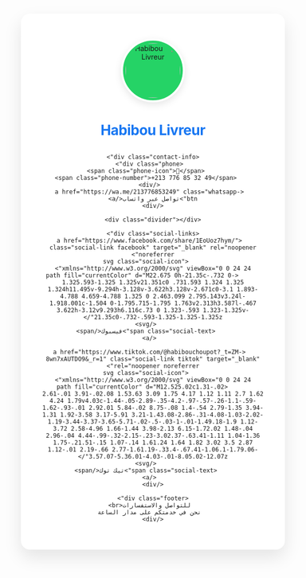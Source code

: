 <html lang="ar" dir="rtl">
<head>
  <meta charset="UTF-8" />
  <meta name="viewport" content="width=device-width, initial-scale=1.0"/>
  <style>
    :root {
      --primary-color: #25D366;
      --secondary-color: #1877F2;
      --tiktok-color: #FE2C55;
      --text-color: #2d3436;
    }

    body {
      font-family: 'Segoe UI', Tahoma, Geneva, Verdana, sans-serif;
      background: linear-gradient(135deg, #f5f7fa 0%, #e4e8eb 100%);
      margin: 0;
      padding: 0;
      display: flex;
      justify-content: center;
      align-items: center;
      min-height: 100vh;
      color: var(--text-color);
    }

    .container {
      background-color: white;
      border-radius: 18px;
      box-shadow: 0 15px 35px rgba(0, 0, 0, 0.1);
      padding: 40px;
      width: 90%;
      max-width: 450px;
      text-align: center;
      position: relative;
      overflow: hidden;
    }

    .container::before {
      content: '';
      position: absolute;
      top: 0;
      right: 0;
      width: 100%;
      height: 8px;
      background: linear-gradient(90deg, var(--secondary-color), var(--tiktok-color));
    }

    .logo {
      width: 110px;
      height: 110px;
      margin: 10px auto 25px;
      display: block;
      border-radius: 50%;
      object-fit: cover;
      border: 4px solid white;
      box-shadow: 0 5px 15px rgba(0, 0, 0, 0.1);
      background-color: var(--primary-color);
      padding: 5px;
    }

    h1 {
      color: var(--secondary-color);
      margin-bottom: 30px;
      font-size: 28px;
      font-weight: 700;
      letter-spacing: -0.5px;
    }

    .contact-info {
      background: linear-gradient(135deg, #f8f9fa 0%, #e9ecef 100%);
      padding: 20px;
      border-radius: 12px;
      margin-bottom: 30px;
      box-shadow: inset 0 2px 4px rgba(0,0,0,0.05);
      border: 1px solid rgba(0,0,0,0.05);
    }

    .phone {
      display: flex;
      align-items: center;
      justify-content: center;
      margin-bottom: 15px;
      font-size: 20px;
      color: var(--text-color);
      font-weight: 600;
    }

    .phone-number {
      unicode-bidi: isolate;
      direction: ltr;
      margin-right: 8px;
    }

    .phone-icon {
      color: var(--primary-color);
      font-size: 28px;
    }

    .whatsapp-btn {
      display: inline-block;
      background-color: var(--primary-color);
      color: white;
      padding: 12px 25px;
      border-radius: 30px;
      text-decoration: none;
      font-weight: 600;
      margin-top: 15px;
      transition: all 0.3s ease;
      box-shadow: 0 4px 15px rgba(37, 211, 102, 0.3);
    }

    .whatsapp-btn:hover {
      transform: translateY(-3px);
      box-shadow: 0 6px 20px rgba(37, 211, 102, 0.4);
    }

    .divider {
      height: 1px;
      background: linear-gradient(90deg, transparent, rgba(0,0,0,0.1), transparent);
      margin: 25px 0;
    }

    .social-links {
      display: flex;
      justify-content: center;
      gap: 25px;
      margin-top: 25px;
    }

    .social-link {
      display: flex;
      flex-direction: column;
      align-items: center;
      text-decoration: none;
      color: var(--text-color);
      transition: all 0.3s ease;
    }

    .social-link:hover {
      transform: translateY(-5px);
    }

    .social-icon {
      width: 55px;
      height: 55px;
      margin-bottom: 10px;
      border-radius: 50%;
      padding: 12px;
      background: linear-gradient(135deg, #f8f9fa 0%, #e9ecef 100%);
      box-shadow: 0 5px 15px rgba(0, 0, 0, 0.1);
      transition: all 0.3s ease;
    }

    .facebook:hover {
      color: var(--secondary-color);
    }

    .facebook:hover .social-icon {
      background: linear-gradient(135deg, #74b9ff 0%, var(--secondary-color) 100%);
      box-shadow: 0 8px 25px rgba(24, 119, 242, 0.3);
    }

    .tiktok:hover {
      color: var(--tiktok-color);
    }

    .tiktok:hover .social-icon {
      background: linear-gradient(135deg, #25F4EE 0%, var(--tiktok-color) 100%);
      box-shadow: 0 8px 25px rgba(254, 44, 85, 0.3);
    }

    .social-text {
      font-size: 15px;
      font-weight: 500;
      transition: all 0.3s ease;
    }

    .footer {
      margin-top: 35px;
      font-size: 14px;
      color: #636e72;
      line-height: 1.6;
    }
  </style>
</head>
<body>
  <div class="container">
    <img src="logo.png" alt="Habibou Livreur" class="logo" />
    <h1>Habibou Livreur</h1>

    <div class="contact-info">
      <div class="phone">
        <span class="phone-icon">📱</span>
        <span class="phone-number">+213 776 85 32 49</span>
      </div>
      <a href="https://wa.me/213776853249" class="whatsapp-btn">تواصل عبر واتساب</a>
    </div>

    <div class="divider"></div>

    <div class="social-links">
      <a href="https://www.facebook.com/share/1EoUoz7hym/" class="social-link facebook" target="_blank" rel="noopener noreferrer">
        <svg class="social-icon" xmlns="http://www.w3.org/2000/svg" viewBox="0 0 24 24">
          <path fill="currentColor" d="M22.675 0h-21.35c-.732 0-1.325.593-1.325 1.325v21.351c0 .731.593 1.324 1.325 1.324h11.495v-9.294h-3.128v-3.622h3.128v-2.671c0-3.1 1.893-4.788 4.659-4.788 1.325 0 2.463.099 2.795.143v3.24l-1.918.001c-1.504 0-1.795.715-1.795 1.763v2.313h3.587l-.467 3.622h-3.12v9.293h6.116c.73 0 1.323-.593 1.323-1.325v-21.35c0-.732-.593-1.325-1.325-1.325z"/>
        </svg>
        <span class="social-text">فيسبوك</span>
      </a>

      <a href="https://www.tiktok.com/@habibouchoupot?_t=ZM-8wn7xAUTDO9&_r=1" class="social-link tiktok" target="_blank" rel="noopener noreferrer">
        <svg class="social-icon" xmlns="http://www.w3.org/2000/svg" viewBox="0 0 24 24">
          <path fill="currentColor" d="M12.525.02c1.31-.02 2.61-.01 3.91-.02.08 1.53.63 3.09 1.75 4.17 1.12 1.11 2.7 1.62 4.24 1.79v4.03c-1.44-.05-2.89-.35-4.2-.97-.57-.26-1.1-.59-1.62-.93-.01 2.92.01 5.84-.02 8.75-.08 1.4-.54 2.79-1.35 3.94-1.31 1.92-3.58 3.17-5.91 3.21-1.43.08-2.86-.31-4.08-1.03-2.02-1.19-3.44-3.37-3.65-5.71-.02-.5-.03-1-.01-1.49.18-1.9 1.12-3.72 2.58-4.96 1.66-1.44 3.98-2.13 6.15-1.72.02 1.48-.04 2.96-.04 4.44-.99-.32-2.15-.23-3.02.37-.63.41-1.11 1.04-1.36 1.75-.21.51-.15 1.07-.14 1.61.24 1.64 1.82 3.02 3.5 2.87 1.12-.01 2.19-.66 2.77-1.61.19-.33.4-.67.41-1.06.1-1.79.06-3.57.07-5.36.01-4.03-.01-8.05.02-12.07z"/>
        </svg>
        <span class="social-text">تيك توك</span>
      </a>
    </div>

    <div class="footer">
      للتواصل والاستفسارات<br>
      نحن في خدمتكم على مدار الساعة
    </div>
  </div>
</body>
</html>
